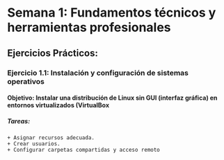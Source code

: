 # Semana 1: Fundamentos técnicos y herramientas profesionales
## Ejercicios Prácticos:
### Ejercicio 1.1: Instalación y configuración de sistemas operativos
#### Objetivo: Instalar una distribución de Linux sin GUI (interfaz gráfica) en entornos virtualizados (VirtualBox
##### Tareas:
	+ Asignar recursos adecuada.
	+ Crear usuarios.
	+ Configurar carpetas compartidas y acceso remoto

